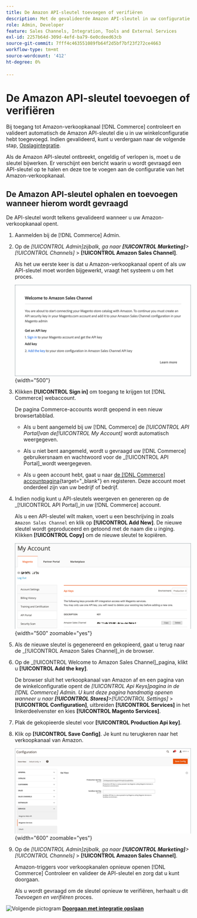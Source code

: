 ```yaml
---
title: De Amazon API-sleutel toevoegen of verifiëren
description: Met de gevalideerde Amazon API-sleutel in uw configuratie voor handel kunt u uw winkels integreren met uw Amazon-verkopersaccount.
role: Admin, Developer
feature: Sales Channels, Integration, Tools and External Services
exl-id: 2257b64d-309d-4efd-ba79-6e0cdeed63cb
source-git-commit: 7fff4c463551089fb64f2d5bf7bf23f272ce4663
workflow-type: tm+mt
source-wordcount: '412'
ht-degree: 0%

---
```


# De Amazon API-sleutel toevoegen of verifiëren

Bij toegang tot Amazon-verkoopkanaal [!DNL Commerce] controleert en valideert automatisch de Amazon API-sleutel die u in uw winkelconfiguratie hebt toegevoegd. Indien gevalideerd, kunt u verdergaan naar de volgende stap, [Opslagintegratie](./store-integration.md).

Als de Amazon API-sleutel ontbreekt, ongeldig of verlopen is, moet u de sleutel bijwerken. Er verschijnt een bericht waarin u wordt gevraagd een API-sleutel op te halen en deze toe te voegen aan de configuratie van het Amazon-verkoopkanaal.

## De Amazon API-sleutel ophalen en toevoegen wanneer hierom wordt gevraagd

De API-sleutel wordt telkens gevalideerd wanneer u uw Amazon-verkoopkanaal opent.

1. Aanmelden bij de [!DNL Commerce] Admin.

1. Op de _[!UICONTROL Admin]_zijbalk, ga naar **[!UICONTROL Marketing]**>_[!UICONTROL Channels]_ > **[!UICONTROL Amazon Sales Channel]**.

   Als het uw eerste keer is dat u Amazon-verkoopkanaal opent of als uw API-sleutel moet worden bijgewerkt, vraagt het systeem u om het proces.

   ![Vraag over Amazon API-sleutel ophalen en toevoegen](assets/amazon-api-verification-prompt.png){width="500"}

1. Klikken **[!UICONTROL Sign in]** om toegang te krijgen tot [!DNL Commerce] webaccount.

   De pagina Commerce-accounts wordt geopend in een nieuw browsertabblad.

   - Als u bent aangemeld bij uw [!DNL Commerce] de _[!UICONTROL API Portal]_van de_[!UICONTROL My Account]_ wordt automatisch weergegeven.

   - Als u niet bent aangemeld, wordt u gevraagd uw [!DNL Commerce] gebruikersnaam en wachtwoord voor de _[!UICONTROL API Portal]_wordt weergegeven.

   - Als u geen account hebt, gaat u naar [de [!DNL Commerce] accountpagina](https://account.magento.com/customer/account/login/){target="_blank"} en registeren. Deze account moet onderdeel zijn van uw bedrijf of bedrijf.

1. Indien nodig kunt u API-sleutels weergeven en genereren op de _[!UICONTROL API Portal]_in uw [!DNL Commerce] account.

   Als u een API-sleutel wilt maken, voert u een beschrijving in zoals `Amazon Sales Channel` en klik op **[!UICONTROL Add New]**. De nieuwe sleutel wordt geproduceerd en getoond met de naam die u inging. Klikken **[!UICONTROL Copy]** om de nieuwe sleutel te kopiëren.

   ![Een API-sleutel genereren of kopiëren](assets/amazon-add-api-key.png){width="500" zoomable="yes"}

1. Als de nieuwe sleutel is gegenereerd en gekopieerd, gaat u terug naar de _[!UICONTROL Amazon Sales Channel]_in de browser.

1. Op de _[!UICONTROL Welcome to Amazon Sales Channel]_pagina, klikt u **[!UICONTROL Add the key]**.

   De browser sluit het verkoopkanaal van Amazon af en een pagina van de winkelconfiguratie opent de _[!UICONTROL Api Keys]_pagina in de [!DNL Commerce] Admin. U kunt deze pagina handmatig openen wanneer u naar **[!UICONTROL Stores]**>_[!UICONTROL Settings]_ > **[!UICONTROL Configuration]**, uitbreiden **[!UICONTROL Services]** in het linkerdeelvenster en kies **[!UICONTROL Magento Services]**.

1. Plak de gekopieerde sleutel voor **[!UICONTROL Production Api key]**.

1. Klik op **[!UICONTROL Save Config]**. Je kunt nu terugkeren naar het verkoopkanaal van Amazon.

   ![API-sleutel toevoegen in de configuratie van uw winkel](assets/config-magento-services-api-screen.png){width="600" zoomable="yes"}

1. Op de _[!UICONTROL Admin]_zijbalk, ga naar **[!UICONTROL Marketing]**>_[!UICONTROL Channels]_ > **[!UICONTROL Amazon Sales Channel]**.

   Amazon-triggers voor verkoopkanalen opnieuw openen [!DNL Commerce] Controleer en valideer de API-sleutel en zorg dat u kunt doorgaan.

   Als u wordt gevraagd om de sleutel opnieuw te verifiëren, herhaalt u dit _Toevoegen en verifiëren_ proces.

![Volgende pictogram](assets/btn-next.png) [**Doorgaan met integratie opslaan**](./store-integration.md)
